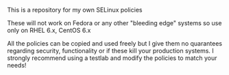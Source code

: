 This is a repository for my own SELinux policies

These will not work on Fedora or any other "bleeding edge" systems so use only on RHEL 6.x, CentOS 6.x

All the policies can be copied and used freely but I give them no quarantees regarding security, functionality or if these kill your production systems.
I strongly recommend using a testlab and modify the policies to match your needs!
